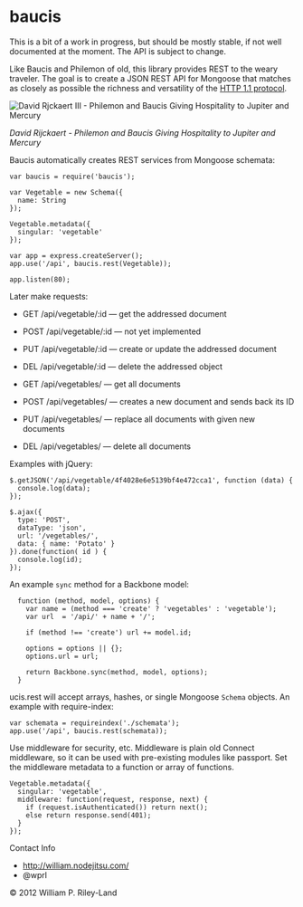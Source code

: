 baucis
=====================

This is a bit of a work in progress, but should be mostly stable, if not well documented at the moment.  The API is subject to change.

Like Baucis and Philemon of old, this library provides REST to the weary traveler.  The goal is to create a JSON REST API for Mongoose that matches as closely as possible the richness and versatility of the [HTTP 1.1 protocol](http://www.w3.org/Protocols/rfc2616/rfc2616.html).  

![David Rjckaert III - Philemon and Baucis Giving Hospitality to Jupiter and Mercury](http://github.com/wprl/baucis/raw/master/david_rijckaert_iii-philemon_and_baucis.jpg "Hermes is like: 'Hey Baucis, don't kill that goose.  And thanks for the REST.'")

*David Rijckaert - Philemon and Baucis Giving Hospitality to Jupiter and Mercury*

Baucis automatically creates REST services from Mongoose schemata:

    var baucis = require('baucis');

    var Vegetable = new Schema({
      name: String
    });

    Vegetable.metadata({
      singular: 'vegetable'
    });

    var app = express.createServer();
    app.use('/api', baucis.rest(Vegetable));

    app.listen(80);

Later make requests:

 * GET /api/vegetable/:id &mdash; get the addressed document
 * POST /api/vegetable/:id &mdash; not yet implemented
 * PUT /api/vegetable/:id &mdash; create or update the addressed document
 * DEL /api/vegetable/:id &mdash; delete the addressed object

  

 * GET /api/vegetables/ &mdash; get all documents
 * POST /api/vegetables/ &mdash; creates a new document and sends back its ID
 * PUT /api/vegetables/ &mdash; replace all documents with given new documents
 * DEL /api/vegetables/ &mdash; delete all documents

Examples with jQuery:

    $.getJSON('/api/vegetable/4f4028e6e5139bf4e472cca1', function (data) {
      console.log(data);
    });

    $.ajax({
      type: 'POST',
      dataType: 'json',
      url: '/vegetables/',
      data: { name: 'Potato' }
    }).done(function( id ) {
      console.log(id);
    });
    
An example `sync` method for a Backbone model:

      function (method, model, options) {
        var name = (method === 'create' ? 'vegetables' : 'vegetable'); 
        var url  = '/api/' + name + '/';

        if (method !== 'create') url += model.id;

        options = options || {};
        options.url = url;

        return Backbone.sync(method, model, options);
      }

ucis.rest will accept arrays, hashes, or single Mongoose `Schema` objects.  An example with require-index:

    var schemata = requireindex('./schemata');
    app.use('/api', baucis.rest(schemata));

Use middleware for security, etc.  Middleware is plain old Connect middleware, so it can be used with pre-existing modules like passport.  Set the middleware metadata to a function or array of functions.

    Vegetable.metadata({
      singular: 'vegetable',
      middleware: function(request, response, next) {
        if (request.isAuthenticated()) return next();
        else return response.send(401);
      }
    });

Contact Info

 * http://william.nodejitsu.com/
 * @wprl

&copy; 2012 William P. Riley-Land
